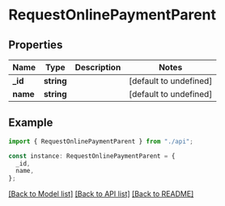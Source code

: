 # RequestOnlinePaymentParent

## Properties

| Name     | Type       | Description | Notes                  |
| -------- | ---------- | ----------- | ---------------------- |
| **\_id** | **string** |             | [default to undefined] |
| **name** | **string** |             | [default to undefined] |

## Example

```typescript
import { RequestOnlinePaymentParent } from "./api";

const instance: RequestOnlinePaymentParent = {
  _id,
  name,
};
```

[[Back to Model list]](../README.md#documentation-for-models) [[Back to API list]](../README.md#documentation-for-api-endpoints) [[Back to README]](../README.md)
